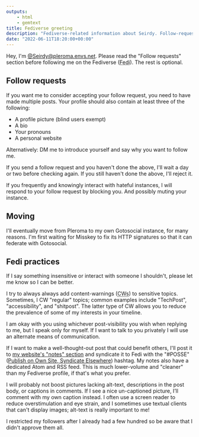 ```yaml
---
outputs:
    - html
    - gemtext
title: Fediverse greeting
description: "Fediverse-related information about Seirdy. Follow-request information, Fedi practices, etc."
date: "2022-06-11T18:20:00+00:00"
---
```

Hey, I'm [@Seirdy@pleroma.envs.net](https://pleroma.envs.net/Seirdy). Please read the "Follow requests" section before following me on the Fediverse (<abbr title="Fediverse">Fedi</abbr>). The rest is optional.

Follow requests
---------------

If you want me to consider accepting your follow request, you need to have made multiple posts. Your profile should also contain at least three of the following:

- A profile picture (blind users exempt)
- A bio
- Your pronouns
- A personal website

Alternatively: DM me to introduce yourself and say why you want to follow me.

If you send a follow request and you haven't done the above, I'll wait a day or two before checking again. If you still haven't done the above, I'll reject it.

If you frequently and knowingly interact with hateful instances, I will respond to your follow request by blocking you. And possibly muting your instance.

Moving
------

I'll eventually move from Pleroma to my own Gotosocial instance, for many reasons. I'm first waiting for Misskey to fix its HTTP signatures so that it can federate with Gotosocial.

Fedi practices
--------------

If I say something insensitive or interact with someone I shouldn't, please let me know so I can be better.

I try to always always add content-warnings (<abbr title="content-warn or content-warning">CWs</abbr>) to sensitive topics. Sometimes, I CW "regular" topics; common examples include "TechPost", "accessibility", and "shitpost". The latter type of CW allows you to reduce the prevalence of some of my interests in your timeline.

I am okay with you using whichever post-visibility you wish when replying to me, but I speak only for myself. If I want to talk to you privately I will use an alternate means of communication.

If I want to make a well-thought-out post that could benefit others, I'll post it to [my website's "notes" section](../../notes/) and syndicate it to Fedi with the "#POSSE" ([Publish on Own Site, Syndicate Elsewhere](https://indieweb.org/posse)) hashtag. My notes also have a dedicated Atom and RSS feed. This is much lower-volume and "cleaner" than my Fediverse profile, if that's what you prefer.

I will probably not boost pictures lacking alt-text, descriptions in the post body, or captions in comments. If I see a nice un-captioned picture, I’ll comment with my own caption instead. I often use a screen reader to reduce overstimulation and eye strain, and I sometimes use textual clients that can't display images; alt-text is really important to me!

I restricted my followers after I already had a few hundred so be aware that I didn't approve them all.

